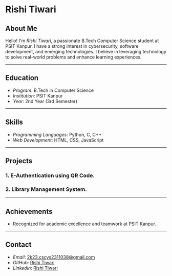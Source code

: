 # Rishi Tiwari

## About Me
Hello! I'm *Rishi Tiwari*, a passionate B.Tech Computer Science student at PSIT Kanpur. I have a strong interest in cybersecurity, software development, and emerging technologies. I believe in leveraging technology to solve real-world problems and enhance learning experiences.

---

## Education
- *Program*: B.Tech in Computer Science
- *Institution*: PSIT Kanpur
- *Year*: 2nd Year (3rd Semester)

---

## Skills
- *Programming Languages*: Python, C, C++
- *Web Development*: HTML, CSS, JavaScript
---

## Projects
### 1. E-Authentication using QR Code.
### 2. Library Management System.

---

## Achievements
- Recognized for academic excellence and teamwork at PSIT Kanpur.

---

## Contact
- *Email*: 2k23.cscys2311038@gmail.com
- *GitHub*: [Rishi Tiwari](https://github.com/rishi-tiwari023)
- *LinkedIn*: [Rishi Tiwari](https://www.linkedin.com/in/rishi-tiwari-0a4244341/)
